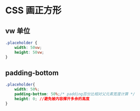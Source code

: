 # CSS 画正方形

## vw 单位

```css
.placeholder {
    width: 50vw;
    height: 50vw;
}
```

## padding-bottom

```css
.placeholder{
    width: 50%;
    padding-bottom: 50%;/* padding百分比相对父元素宽度计算 */
    height: 0; //避免被内容撑开多余的高度
}
```
